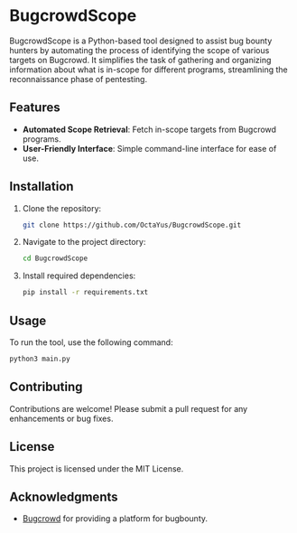 # BugcrowdScope

BugcrowdScope is a Python-based tool designed to assist bug bounty hunters by automating the process of identifying the scope of various targets on Bugcrowd. It simplifies the task of gathering and organizing information about what is in-scope for different programs, streamlining the reconnaissance phase of pentesting.

## Features

- **Automated Scope Retrieval**: Fetch in-scope targets from Bugcrowd programs.
- **User-Friendly Interface**: Simple command-line interface for ease of use.

## Installation

1. Clone the repository:
   ```bash
   git clone https://github.com/OctaYus/BugcrowdScope.git
   ```
2. Navigate to the project directory:
   ```bash
   cd BugcrowdScope
   ```
3. Install required dependencies:
   ```bash
   pip install -r requirements.txt
   ```

## Usage

To run the tool, use the following command:
```bash
python3 main.py
```


## Contributing

Contributions are welcome! Please submit a pull request for any enhancements or bug fixes.

## License

This project is licensed under the MIT License.

## Acknowledgments

- [Bugcrowd](https://www.bugcrowd.com/) for providing a platform for bugbounty.
